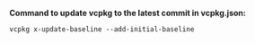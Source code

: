 **Command to update vcpkg to the latest commit in vcpkg.json:**
```CMD
vcpkg x-update-baseline --add-initial-baseline
```
